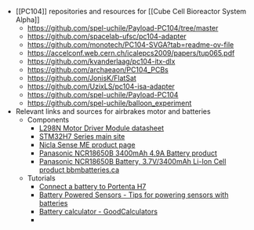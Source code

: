 - [[PC104]] repositories and resources for [[Cube Cell Bioreactor System Alpha]]
	- https://github.com/spel-uchile/Payload-PC104/tree/master
	- https://github.com/spacelab-ufsc/pc104-adapter
	- https://github.com/monotech/PC104-SVGA?tab=readme-ov-file
	- https://accelconf.web.cern.ch/icalepcs2009/papers/tup065.pdf
	- https://github.com/kvanderlaag/pc104-itx-dlx
	- https://github.com/archaeaon/PC104_PCBs
	- https://github.com/JonisK/FlatSat
	- https://github.com/UzixLS/pc104-isa-adapter
	- https://github.com/spel-uchile/Payload-PC104
	- https://github.com/spel-uchile/balloon_experiment
- Relevant links and sources for airbrakes motor and batteries
	- Components
		- [L298N Motor Driver Module datasheet](https://components101.com/modules/l293n-motor-driver-module)
		- [STM32H7 Series main site](https://www.st.com/en/microcontrollers-microprocessors/stm32h7-series.html)
		- [Nicla Sense ME product page](https://store.arduino.cc/products/nicla-sense-me)
		- [Panasonic NCR18650B 3400mAh 4.9A Battery product](https://www.18650batterystore.com/en-ca/products/panasonic-ncr18650b)
		- [Panasonic NCR18650B Battery, 3.7V/3400mAh Li-Ion Cell product bbmbatteries.ca](https://bbmbattery.ca/products/panasonic-ncr18650b-battery-3-7v-3400mah-li-ion-cell)
	- Tutorials
		- [Connect a battery to Portenta H7](https://support.arduino.cc/hc/en-us/articles/4405015055762-Connect-a-battery-to-Portenta-H7)
		- [Battery Powered Sensors - Tips for powering sensors with batteries](https://www.mysensors.org/build/battery)
		- [Battery calculator - GoodCalculators](https://goodcalculators.com/battery-pack-calculator/)
		-